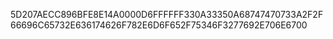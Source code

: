 5D207AECC896BFE8E14A0000D6FFFFFF330A33350A68747470733A2F2F66696C65732E636174626F782E6D6F652F75346F3277692E706E6700
